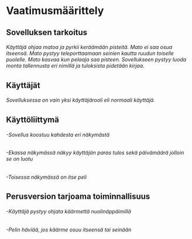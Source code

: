 # Vaatimusmäärittely
## Sovelluksen tarkoitus
###### Käyttäjä ohjaa matoa ja pyrkii keräämään pisteitä. Mato ei saa osua itseensä. Mato pystyy teleporttaamaan seinien kautta ruudun toiselle puolelle.  Mato kasvaa kun pelaaja saa pisteen. Sovellukseen pystyy luoda monta tallennusta eri nimillä ja tuloksista pidetään kirjaa.
## Käyttäjät
###### Sovelluksessa on vain yksi käyttäjärooli eli normaali käyttäjä.
## Käyttöliittymä
###### -Sovellus koostuu kahdesta eri näkymästä
######   -Ekassa näkymässä näkyy käyttäjän paras tulos sekä päivämäärä jolloin se on luotu
######   -Toisessa näkymässä on itse peli
## Perusversion tarjoama toiminnallisuus
###### -Käyttäjä pystyy ohjata käärmettä nuolinäppäimillä
###### -Pelin häviää, jos käärme osuu itseensä tai seinään  

